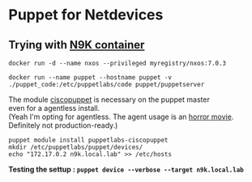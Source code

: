 # Puppet for Netdevices


## Trying with [N9K container](https://github.com/jpmondet/dockerized_n9kv)

`docker run -d --name nxos --privileged myregistry/nxos:7.0.3`

`docker run --name puppet --hostname puppet -v ./puppet_code:/etc/puppetlabs/code puppet/puppetserver`

The module [ciscopuppet](https://forge.puppet.com/modules/puppetlabs/ciscopuppet) is necessary on the puppet master  
even for a agentless install.  
(Yeah I'm opting for agentless. The agent usage is an [horror movie](https://github.com/cisco/cisco-network-puppet-module/blob/master/docs/README-agent-install.md). Definitely not production-ready.)

`puppet module install puppetlabs-ciscopuppet`  
`mkdir /etc/puppetlabs/puppet/devices/`  
`echo "172.17.0.2 n9k.local.lab" >> /etc/hosts`  


**Testing the settup : `puppet device --verbose --target n9k.local.lab`**


